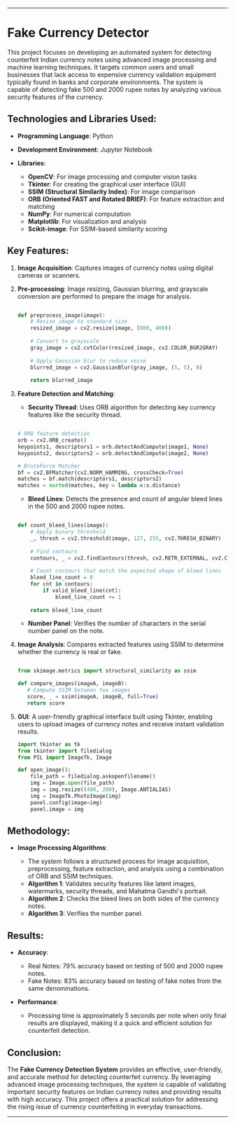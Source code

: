 
---

# **Fake Currency Detector**



This project focuses on developing an automated system for detecting counterfeit Indian currency notes using advanced image processing and machine learning techniques. It targets common users and small businesses that lack access to expensive currency validation equipment typically found in banks and corporate environments. The system is capable of detecting fake 500 and 2000 rupee notes by analyzing various security features of the currency.

## Technologies and Libraries Used:

- **Programming Language**: Python

- **Development Environment**: Jupyter Notebook

- **Libraries**:

  - **OpenCV**: For image processing and computer vision tasks
  - **Tkinter**: For creating the graphical user interface (GUI)
  - **SSIM (Structural Similarity Index)**: For image comparison
  - **ORB (Oriented FAST and Rotated BRIEF)**: For feature extraction and matching
  - **NumPy**: For numerical computation
  - **Matplotlib**: For visualization and analysis
  - **Scikit-image**: For SSIM-based similarity scoring

## Key Features:

1. **Image Acquisition**: Captures images of currency notes using digital cameras or scanners.

2. **Pre-processing**: Image resizing, Gaussian blurring, and grayscale conversion are performed to prepare the image for analysis.

   ```python
   
   def preprocess_image(image):
       # Resize image to standard size
       resized_image = cv2.resize(image, (800, 400))
       
       # Convert to grayscale
       gray_image = cv2.cvtColor(resized_image, cv2.COLOR_BGR2GRAY)
       
       # Apply Gaussian blur to reduce noise
       blurred_image = cv2.GaussianBlur(gray_image, (5, 5), 0)
       
       return blurred_image
   ```
   
3. **Feature Detection and Matching**:

    - **Security Thread**: Uses ORB algorithm for detecting key currency features like the security thread. <br>
   ```python
   
   # ORB feature detection
   orb = cv2.ORB_create()
   keypoints1, descriptors1 = orb.detectAndCompute(image1, None)
   keypoints2, descriptors2 = orb.detectAndCompute(image2, None)
   
   # BruteForce Matcher
   bf = cv2.BFMatcher(cv2.NORM_HAMMING, crossCheck=True)
   matches = bf.match(descriptors1, descriptors2)
   matches = sorted(matches, key = lambda x:x.distance)
   ```
   
   - **Bleed Lines**: Detects the presence and count of angular bleed lines in the 500 and 2000 rupee notes.
     
     

   ```python
   
   def count_bleed_lines(image):
       # Apply binary threshold
       _, thresh = cv2.threshold(image, 127, 255, cv2.THRESH_BINARY)
       
       # Find contours
       contours, _ = cv2.findContours(thresh, cv2.RETR_EXTERNAL, cv2.CHAIN_APPROX_SIMPLE)
       
       # Count contours that match the expected shape of bleed lines
       bleed_line_count = 0
       for cnt in contours:
           if valid_bleed_line(cnt):
               bleed_line_count += 1
       
       return bleed_line_count
   ```
   
   - **Number Panel**: Verifies the number of characters in the serial number panel on the note.
     
     
5. **Image Analysis**: Compares extracted features using SSIM to determine whether the currency is real or fake.

    ```python
    
   from skimage.metrics import structural_similarity as ssim
   
   def compare_images(imageA, imageB):
       # Compute SSIM between two images
       score, _ = ssim(imageA, imageB, full=True)
       return score
   ```

6. **GUI**: A user-friendly graphical interface built using Tkinter, enabling users to upload images of currency notes and receive instant validation results.
   
   ```python
   import tkinter as tk
   from tkinter import filedialog
   from PIL import ImageTk, Image
   
   def open_image():
       file_path = filedialog.askopenfilename()
       img = Image.open(file_path)
       img = img.resize((400, 200), Image.ANTIALIAS)
       img = ImageTk.PhotoImage(img)
       panel.config(image=img)
       panel.image = img
   ```

## Methodology:

- **Image Processing Algorithms**:
  
  - The system follows a structured process for image acquisition, preprocessing, feature extraction, and analysis using a combination of ORB and SSIM techniques.
  - **Algorithm 1**: Validates security features like latent images, watermarks, security threads, and Mahatma Gandhi's portrait.
  - **Algorithm 2**: Checks the bleed lines on both sides of the currency notes.
  - **Algorithm 3**: Verifies the number panel.

## Results:

- **Accuracy**:
  
  - Real Notes: 79% accuracy based on testing of 500 and 2000 rupee notes.
  - Fake Notes: 83% accuracy based on testing of fake notes from the same denominations.
  
- **Performance**:
  
  - Processing time is approximately 5 seconds per note when only final results are displayed, making it a quick and efficient solution for counterfeit detection.

## Conclusion:

The **Fake Currency Detection System** provides an effective, user-friendly, and accurate method for detecting counterfeit currency. By leveraging advanced image processing techniques, the system is capable of validating important security features on Indian currency notes and providing results with high accuracy. This project offers a practical solution for addressing the rising issue of currency counterfeiting in everyday transactions.

---

